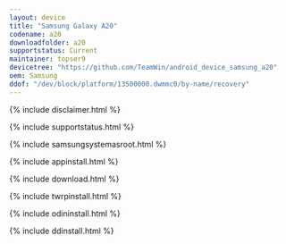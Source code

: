 ```yaml
---
layout: device
title: "Samsung Galaxy A20"
codename: a20
downloadfolder: a20
supportstatus: Current
maintainer: topser9
devicetree: "https://github.com/TeamWin/android_device_samsung_a20"
oem: Samsung
ddof: "/dev/block/platform/13500000.dwmmc0/by-name/recovery"
---
```


{% include disclaimer.html %}

{% include supportstatus.html %}

{% include samsungsystemasroot.html %}

{% include appinstall.html %}

{% include download.html %}

{% include twrpinstall.html %}

{% include odininstall.html %}

{% include ddinstall.html %}

